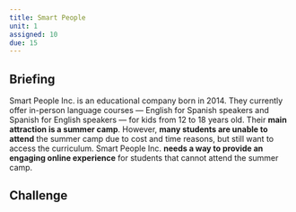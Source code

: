 ```yaml
---
title: Smart People
unit: 1
assigned: 10
due: 15
---
```

## Briefing

Smart People Inc. is an educational company born in 2014. They currently offer in-person language courses — English for Spanish speakers and Spanish for English speakers — for kids from 12 to 18 years old. Their **main attraction is a summer camp**. However, **many students are unable to attend** the summer camp due to cost and time reasons, but still want to access the curriculum. Smart People Inc. **needs a way to provide an engaging online experience** for students that cannot attend the summer camp.

## Challenge
